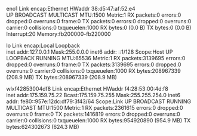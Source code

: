 eno1      Link encap:Ethernet  HWaddr 38:d5:47:af:52:e4  
          UP BROADCAST MULTICAST  MTU:1500  Metric:1
          RX packets:0 errors:0 dropped:0 overruns:0 frame:0
          TX packets:0 errors:0 dropped:0 overruns:0 carrier:0
          collisions:0 txqueuelen:1000 
          RX bytes:0 (0.0 B)  TX bytes:0 (0.0 B)
          Interrupt:20 Memory:fb200000-fb220000 

lo        Link encap:Local Loopback  
          inet addr:127.0.0.1  Mask:255.0.0.0
          inet6 addr: ::1/128 Scope:Host
          UP LOOPBACK RUNNING  MTU:65536  Metric:1
          RX packets:3139695 errors:0 dropped:0 overruns:0 frame:0
          TX packets:3139695 errors:0 dropped:0 overruns:0 carrier:0
          collisions:0 txqueuelen:1000 
          RX bytes:208967339 (208.9 MB)  TX bytes:208967339 (208.9 MB)

wlxf42853004df8 Link encap:Ethernet  HWaddr f4:28:53:00:4d:f8  
          inet addr:175.159.75.22  Bcast:175.159.75.255  Mask:255.255.254.0
          inet6 addr: fe80::957e:12dc:df79:3f43/64 Scope:Link
          UP BROADCAST RUNNING MULTICAST  MTU:1500  Metric:1
          RX packets:2361615 errors:0 dropped:0 overruns:0 frame:0
          TX packets:1416819 errors:0 dropped:0 overruns:0 carrier:0
          collisions:0 txqueuelen:1000 
          RX bytes:954920890 (954.9 MB)  TX bytes:624302673 (624.3 MB)

